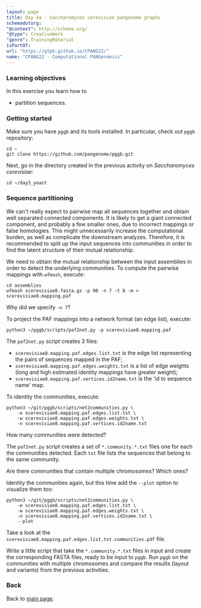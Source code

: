 ```yaml
---
layout: page
title: Day 4a - Saccharomyces cerevisiae pangenome graphs
schemadotorg:
"@context": http://schema.org/
"@type": CreativeWork
"genre": TrainingMaterial
isPartOf:
url: "https://gtpb.github.io/CPANG22/"
name: "CPANG22 - Computational PANGenomics"
---
```


### Learning objectives

In this exercise you learn how to

- partition sequences.


### Getting started

Make sure you have `pggb` and its tools installed. In particular, check out `pggb` repository:

    cd ~
    git clone https://github.com/pangenome/pggb.git


Next, go in the directory created in the previous activity on *Saccharomyces cerevisiae*:

    cd ~/day3_yeast


### Sequence partitioning

We can't really expect to pairwise map all sequences together and obtain well separated connected components. It is likely to get a giant connected component, and probably a few smaller ones, due to incorrect mappings or false homologies. This might unnecessarily increase the computational burden, as well as complicate the downstream analyzes. Therefore, it is recommended to split up the input sequences into communities in order to find the latent structure of their mutual relationship.

We need to obtain the mutual relationship between the input assemblies in order to detect the underlying communities. To compute the pairwise mappings with `wfmash`, execute:

    cd assemblies
    wfmash scerevisiae8.fasta.gz -p 90 -n 7 -t 8 -m > scerevisiae8.mapping.paf

Why did we specify `-n 7`?

To project the PAF mappings into a network format (an edge list), execute:

    python3 ~/pggb/scripts/paf2net.py -p scerevisiae8.mapping.paf
    
The `paf2net.py` script creates 3 files:

- `scerevisiae8.mapping.paf.edges.list.txt` is the edge list representing the pairs of sequences mapped in the PAF;
- `scerevisiae8.mapping.paf.edges.weights.txt` is a list of edge weights (long and high estimated identity mappings have greater weight);
- `scerevisiae8.mapping.paf.vertices.id2name.txt` is the 'id to sequence name' map.

To identity the communities, execute:

    python3 ~/git/pggb/scripts/net2communities.py \
        -e scerevisiae8.mapping.paf.edges.list.txt \
        -w scerevisiae8.mapping.paf.edges.weights.txt \
        -n scerevisiae8.mapping.paf.vertices.id2name.txt

How many communities were detected?

The `paf2net.py` script creates a set of `*.community.*.txt` files one for each the communities detected. Each `txt` file lists the sequences that belong to the same community.

Are there communities that contain multiple chromosomes? Which ones?

Identity the communities again, but this time add the `--plot` option to visualize them too:

    python3 ~/git/pggb/scripts/net2communities.py \
        -e scerevisiae8.mapping.paf.edges.list.txt \
        -w scerevisiae8.mapping.paf.edges.weights.txt \
        -n scerevisiae8.mapping.paf.vertices.id2name.txt \
        --plot

Take a look at the `scerevisiae8.mapping.paf.edges.list.txt.communities.pdf` file.

Write a little script that take the `*.community.*.txt` files in input and create the corresponding FASTA files, ready to be input to `pggb`. Run `pggb` on the communities with multiple chromosomes and compare the results (layout and variants) from the previous activities.

### Back

Back to [main page](../index.md).
